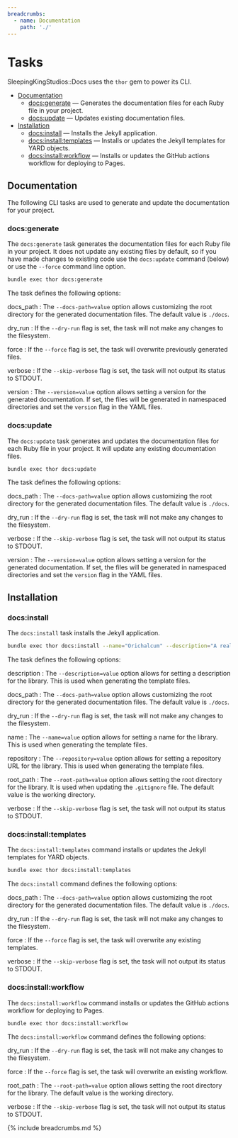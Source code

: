 ```yaml
---
breadcrumbs:
  - name: Documentation
    path: './'
---
```


# Tasks

SleepingKingStudios::Docs uses the `thor` gem to power its CLI.

- [Documentation](#documentation)
  - [docs:generate](#docs-generate) &mdash; Generates the documentation files for each Ruby file in your project.
  - [docs:update](#docs-update) &mdash; Updates existing documentation files.
- [Installation](#installation)
  - [docs:install](#docs-install) &mdash; Installs the Jekyll application.
  - [docs:install:templates](#docs-install-templates) &mdash; Installs or updates the Jekyll templates for YARD objects.
  - [docs:install:workflow](#docs-install-workflow) &mdash; Installs or updates the GitHub actions workflow for deploying to Pages.

<a id="documentation" />

## Documentation

The following CLI tasks are used to generate and update the documentation for your project.

<a id="docs-generate" />

### docs:generate

The `docs:generate` task generates the documentation files for each Ruby file in your project. It does not update any existing files by default, so if you have made changes to existing code use the `docs:update` command (below) or use the `--force` command line option.

```bash
bundle exec thor docs:generate
```

The task defines the following options:

docs_path
: The `--docs-path=value` option allows customizing the root directory for the generated documentation files. The default value is `./docs`.

dry_run
: If the `--dry-run` flag is set, the task will not make any changes to the filesystem.

force
: If the `--force` flag is set, the task will overwrite previously generated files.

verbose
: If the `--skip-verbose` flag is set, the task will not output its status to STDOUT.

version
: The `--version=value` option allows setting a version for the generated documentation. If set, the files will be generated in namespaced directories and set the `version` flag in the YAML files.

<a id="docs-update" />

### docs:update

The `docs:update` task generates and updates the documentation files for each Ruby file in your project. It will update any existing documentation files.

```bash
bundle exec thor docs:update
```

The task defines the following options:

docs_path
: The `--docs-path=value` option allows customizing the root directory for the generated documentation files. The default value is `./docs`.

dry_run
: If the `--dry-run` flag is set, the task will not make any changes to the filesystem.

verbose
: If the `--skip-verbose` flag is set, the task will not output its status to STDOUT.

version
: The `--version=value` option allows setting a version for the generated documentation. If set, the files will be generated in namespaced directories and set the `version` flag in the YAML files.

<a id="installation" />

## Installation

<a id="docs-install" />

### docs:install

The `docs:install` task installs the Jekyll application.

```bash
bundle exec thor docs:install --name="Orichalcum" --description="A real gem." --repository="www.example.com"
```

The task defines the following options:

description
: The `--description=value` option allows for setting a description for the library. This is used when generating the template files.

docs_path
: The `--docs-path=value` option allows customizing the root directory for the generated documentation files. The default value is `./docs`.

dry_run
: If the `--dry-run` flag is set, the task will not make any changes to the filesystem.

name
: The `--name=value` option allows for setting a name for the library. This is used when generating the template files.

repository
: The `--repository=value` option allows for setting a repository URL for the library. This is used when generating the template files.

root_path
: The `--root-path=value` option allows setting the root directory for the library. It is used when updating the `.gitignore` file. The default value is the working directory.

verbose
: If the `--skip-verbose` flag is set, the task will not output its status to STDOUT.

<a id="docs-install-templates" />

### docs:install:templates

The `docs:install:templates` command installs or updates the Jekyll templates for YARD objects.

```bash
bundle exec thor docs:install:templates
```

The `docs:install` command defines the following options:

docs_path
: The `--docs-path=value` option allows customizing the root directory for the generated documentation files. The default value is `./docs`.

dry_run
: If the `--dry-run` flag is set, the task will not make any changes to the filesystem.

force
: If the `--force` flag is set, the task will overwrite any existing templates.

verbose
: If the `--skip-verbose` flag is set, the task will not output its status to STDOUT.

<a id="docs-install-workflow" />

### docs:install:workflow

The `docs:install:workflow` command installs or updates the GitHub actions workflow for deploying to Pages.

```bash
bundle exec thor docs:install:workflow
```

The `docs:install:workflow` command defines the following options:

dry_run
: If the `--dry-run` flag is set, the task will not make any changes to the filesystem.

force
: If the `--force` flag is set, the task will overwrite an existing workflow.

root_path
: The `--root-path=value` option allows setting the root directory for the library. The default value is the working directory.

verbose
: If the `--skip-verbose` flag is set, the task will not output its status to STDOUT.

{% include breadcrumbs.md %}
